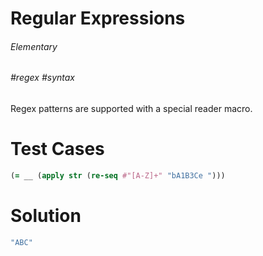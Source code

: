 # Regular Expressions

###### Elementary

###### #regex #syntax

Regex patterns are supported with a special reader macro.

# Test Cases
```clojure
(= __ (apply str (re-seq #"[A-Z]+" "bA1B3Ce ")))
```

# Solution

```clojure
"ABC"
```
